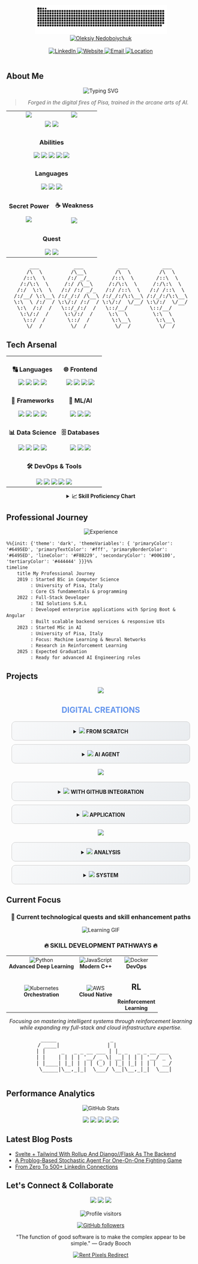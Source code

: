 
<div align="center">
   <img src="https://raw.githubusercontent.com/Platane/snk/output/github-contribution-grid-snake.svg" width="70%">
   <div align="center">
  <a href="https://nedo.im/blog">
    <img src="https://img.shields.io/badge/-%E2%9A%A1%20OLEKSIY%20NEDOBOIYCHUK%20%E2%9A%A1-6495ED?style=for-the-badge&labelColor=1a1a1a&logo=github&logoColor=white" alt="Oleksiy Nedoboiychuk" width="50%"/>
  </a>
  </div>
  <br>
  
 
  
  <div>
    <a href="https://linkedin.com/in/lesi-nedo/">
      <img src="https://img.shields.io/badge/LinkedIn-Connect-blue?style=for-the-badge&logo=linkedin" alt="LinkedIn" />
    </a>
    <a href="http://nedo.im/blog/">
      <img src="https://img.shields.io/badge/Website-Visit-2ea44f?style=for-the-badge&logo=safari" alt="Website" />
    </a>
    <a href="mailto:oleksiy12345@live.it">
      <img src="https://img.shields.io/badge/Email-Contact-D14836?style=for-the-badge&logo=gmail" alt="Email" />
    </a>
    <a href="https://www.google.com/maps/place/Pisa">
      <img src="https://img.shields.io/badge/Location-Pisa,%20Italy-orange?style=for-the-badge&logo=google-maps" alt="Location" />
    </a>
  </div>
  
  <br>
  

</div>

## About Me

<div align="center">
  <img src="https://readme-typing-svg.demolab.com?font=Fira+Code&size=30&duration=3000&pause=1000&color=2F3542&center=true&vCenter=true&width=435&lines=LEVEL+42+TECH+WIZARD;FULL-STACK+DEVELOPER;AI+SPECIALIST;ALGORITHM+ALCHEMIST" alt="Typing SVG" />
  
  > *Forged in the digital fires of Pisa, trained in the arcane arts of AI.*
</div>

<table align="center">
  <tr>
    <td align="center" width="50%">
      <img src="https://img.shields.io/badge/Class-Junior%20Software%20Engineer-6495ED?style=for-the-badge" />
    </td>
    <td align="center" width="50%">
      <img src="https://img.shields.io/badge/Origin-Pisa,%20Italy-6495ED?style=for-the-badge" />
    </td>
  </tr>
  <tr>
    <td align="center" colspan="2">
      <img src="https://img.shields.io/badge/Training-MSc%20Computer%20Science%20(AI%20Focus)%20|%20University%20of%20Pisa-6495ED?style=for-the-badge" />
      <img src="https://img.shields.io/badge/Training-BSc%20Computer%20Science%20|%20University%20of%20Pisa-6495ED?style=for-the-badge" />
    </td>
  </tr>
  <tr>
    <td align="center" colspan="2">
      <h3>Abilities</h3>
      <div>
        <img src="https://img.shields.io/badge/AI%20Whisperer-e8ecf1?style=for-the-badge" />
        <img src="https://img.shields.io/badge/Algorithm%20Tamer-e0e3e8?style=for-the-badge" />
        <img src="https://img.shields.io/badge/Digital%20Reinforcer-d8dbe2?style=for-the-badge" />
        <img src="https://img.shields.io/badge/Stack%20Constructor-d0d4dc?style=for-the-badge" />
        <img src="https://img.shields.io/badge/Puzzle%20Master-c8ccd5?style=for-the-badge" />
      </div>
    </td>
  </tr>
  <tr>
    <td align="center" colspan="2">
      <h3>Languages</h3>
      <div>
        <img src="https://img.shields.io/badge/English-Fluent-4a69bd?style=for-the-badge&logoColor=white" />
        <img src="https://img.shields.io/badge/Italian-Proficient-2ecc71?style=for-the-badge&logoColor=white" />
        <img src="https://img.shields.io/badge/Ukrainian-Native-f1c40f?style=for-the-badge&logoColor=white" />
      </div>
    </td>
  </tr>
  <tr>
    <td align="center">
      <h3>Secret Power</h3>
      <img src="https://img.shields.io/badge/Patience-Legendary-6495ED?style=for-the-badge&logoColor=white" />
    </td>
    <td align="center">
      <h3>☕ Weakness</h3>
      <img src="https://img.shields.io/badge/Critical%20dependency%20on%20caffeine%20infusions-brown?style=for-the-badge&logo=coffeescript&logoColor=white" />
    </td>
  </tr>
  <tr>
    <td align="center" colspan="2">
      <h3>Quest</h3>
      <img src="https://img.shields.io/badge/To%20weave%20elegant%20code,%20conquer%20complex%20challenges,%20and%20continuously%20evolve-6495ED?style=for-the-badge" />
      <img src="https://img.shields.io/badge/Seeking%20epic%20collaborations!-6495ED?style=for-the-badge" />
    </td>
  </tr>
</table>

<div align="center">

<pre align="center">
     ___           ___           ___           ___     
    /\  \         /\__\         /\  \         /\  \    
   /::\  \       /:/ _/_       /::\  \       /::\  \   
  /:/\:\  \     /:/ /\__\     /:/\:\  \     /:/\:\  \  
 /:/  \:\  \   /:/ /:/ _/_   /:/ /::\  \   /:/ /::\  \ 
/:/__/ \:\__\ /:/_/:/ /\__\ /:/_/:/\:\__\ /:/_/:/\:\__\
\:\  \ /:/  / \:\/:/ /:/  / \:\/:/  \/__/ \:\/:/  \/__/
 \:\  /:/  /   \::/_/:/  /   \::/__/       \::/__/     
  \:\/:/  /     \:\/:/  /     \:\  \        \:\  \     
   \::/  /       \::/  /       \:\__\        \:\__\    
    \/__/         \/__/         \/__/         \/__/    
</pre>

</div>

## Tech Arsenal

<table align="center">
  <tr>
    <td align="center">
      <h3>🔠 Languages</h3>
      <div>
        <img src="https://img.shields.io/badge/Python-3776AB?style=for-the-badge&logo=python&logoColor=white" />
        <img src="https://img.shields.io/badge/C++-00599C?style=for-the-badge&logo=cplusplus&logoColor=white" />
        <img src="https://img.shields.io/badge/C-A8B9CC?style=for-the-badge&logo=c&logoColor=white" />
        <img src="https://img.shields.io/badge/LaTeX-008080?style=for-the-badge&logo=latex&logoColor=white" />
      </div>
    </td>
    <td align="center">
      <h3>🌐 Frontend</h3>
      <div>
        <img src="https://img.shields.io/badge/HTML5-E34F26?style=for-the-badge&logo=html5&logoColor=white" />
        <img src="https://img.shields.io/badge/CSS3-1572B6?style=for-the-badge&logo=css3&logoColor=white" />
        <img src="https://img.shields.io/badge/JavaScript-F7DF1E?style=for-the-badge&logo=javascript&logoColor=black" />
        <img src="https://img.shields.io/badge/TypeScript-3178C6?style=for-the-badge&logo=typescript&logoColor=white" />
      </div>
    </td>
  </tr>
  <tr>
    <td align="center">
      <h3>🧩 Frameworks</h3>
      <div>
        <img src="https://img.shields.io/badge/Django-092E20?style=for-the-badge&logo=django&logoColor=white" />
        <img src="https://img.shields.io/badge/Angular-DD0031?style=for-the-badge&logo=angular&logoColor=white" />
        <img src="https://img.shields.io/badge/Svelte-FF3E00?style=for-the-badge&logo=svelte&logoColor=white" />
        <img src="https://img.shields.io/badge/Spring_Boot-6DB33F?style=for-the-badge&logo=spring-boot&logoColor=white" />
      </div>
    </td>
    <td align="center">
      <h3>🧠 ML/AI</h3>
      <div>
        <img src="https://img.shields.io/badge/PyTorch-EE4C2C?style=for-the-badge&logo=pytorch&logoColor=white" />
        <img src="https://img.shields.io/badge/TensorFlow-FF6F00?style=for-the-badge&logo=tensorflow&logoColor=white" />
        <img src="https://img.shields.io/badge/scikit--learn-F7931E?style=for-the-badge&logo=scikit-learn&logoColor=white" />
      </div>
    </td>
  </tr>
  <tr>
    <td align="center">
      <h3>📊 Data Science</h3>
      <div>
        <img src="https://img.shields.io/badge/Pandas-150458?style=for-the-badge&logo=pandas&logoColor=white" />
        <img src="https://img.shields.io/badge/NumPy-013243?style=for-the-badge&logo=numpy&logoColor=white" />
        <img src="https://img.shields.io/badge/Matplotlib-11557c?style=for-the-badge" />
        <img src="https://img.shields.io/badge/Seaborn-3776AB?style=for-the-badge" />
      </div>
    </td>
    <td align="center">
      <h3>🗄️ Databases</h3>
      <div>
        <img src="https://img.shields.io/badge/MySQL-4479A1?style=for-the-badge&logo=mysql&logoColor=white" />
        <img src="https://img.shields.io/badge/PostgreSQL-4169E1?style=for-the-badge&logo=postgresql&logoColor=white" />
        <img src="https://img.shields.io/badge/MongoDB-47A248?style=for-the-badge&logo=mongodb&logoColor=white" />
      </div>
    </td>
  </tr>
  <tr>
    <td align="center" colspan="2">
      <h3>🛠️ DevOps & Tools</h3>
      <div>
        <img src="https://img.shields.io/badge/Git-F05032?style=for-the-badge&logo=git&logoColor=white" />
        <img src="https://img.shields.io/badge/Docker-2496ED?style=for-the-badge&logo=docker&logoColor=white" />
        <img src="https://img.shields.io/badge/Linux-FCC624?style=for-the-badge&logo=linux&logoColor=black" />
        <img src="https://img.shields.io/badge/VS_Code-007ACC?style=for-the-badge&logo=visual-studio-code&logoColor=white" />
        <img src="https://img.shields.io/badge/GitHub-181717?style=for-the-badge&logo=github&logoColor=white" />
      </div>
    </td>
  </tr>
</table>

<div align="center">
  <details>
    <summary><b>📈 Skill Proficiency Chart</b></summary>
    <br>
    <img
    src="https://cr-ss-service.azurewebsites.net/api/ScreenShot?widget=summary&username=lesi-nedo&badges=2&show-avatar=false&style=--header-bg-color:%23000;--border-radius:10px"
    />
  </details>
</div>

## Professional Journey

<div align="center">
  <img src="https://img.shields.io/badge/Experience-Professional%20Growth-blue?style=for-the-badge" alt="Experience"/>
  <br>
</div>

```mermaid
%%{init: {'theme': 'dark', 'themeVariables': { 'primaryColor': '#6495ED', 'primaryTextColor': '#fff', 'primaryBorderColor': '#6495ED', 'lineColor': '#F8B229', 'secondaryColor': '#006100', 'tertiaryColor': '#444444' }}}%%
timeline
    title My Professional Journey
    2019 : Started BSc in Computer Science
         : University of Pisa, Italy
         : Core CS fundamentals & programming
    2022 : Full-Stack Developer
         : TAI Solutions S.R.L
         : Developed enterprise applications with Spring Boot & Angular
         : Built scalable backend services & responsive UIs
    2023 : Started MSc in AI
         : University of Pisa, Italy
         : Focus: Machine Learning & Neural Networks
         : Research in Reinforcement Learning
    2025 : Expected Graduation
         : Ready for advanced AI Engineering roles
```

## Projects

<div align="center">
  <img src="https://raw.githubusercontent.com/andreasbm/readme/master/assets/lines/rainbow.png" width="70%">
  <h2><span style="color: #6495ED;">DIGITAL CREATIONS</span></h2>
</div>

<div align="center">

<!-- Neural Network Project -->
<details style="width: 90%; margin: 10px auto; border: 1px solid #cccccc; border-radius: 10px; padding: 10px; background: linear-gradient(145deg, #f8f9fa, #e9ecef);">
  <summary style="font-weight: bold; cursor: pointer; padding: 5px;">
    <img src="https://img.shields.io/badge/-NEURAL%20NETWORK-313131?style=flat-square"/> FROM SCRATCH
  </summary>
  <hr style="border: 1px solid #6495ED;">
  <p align="center" style="color: #212529;">Designed a flexible Neural Network using only Python and NumPy, implementing forward and backward propagation with Nesterov momentum optimization. Added L1/L2 regularization and grid search for hyperparameter tuning.</p>
  <div align="center">
    <img src="https://img.shields.io/badge/Python-3776AB?style=for-the-badge&logo=python&logoColor=white" />
    <img src="https://img.shields.io/badge/NumPy-013243?style=for-the-badge&logo=numpy&logoColor=white" />
  </div>
</details>

<!-- ProbLog AI Agent Project -->
<details style="width: 90%; margin: 10px auto; border: 1px solid #cccccc; border-radius: 10px; padding: 10px; background: linear-gradient(145deg, #f8f9fa, #e9ecef);">
  <summary style="font-weight: bold; cursor: pointer; padding: 5px;">
    <img src="https://img.shields.io/badge/-PROBLOG%20BASED-313131?style=flat-square"/> AI AGENT
  </summary>
  <hr style="border: 1px solid #DD0031;">
  <p align="center" style="color: #212529;">Developed an AI agent using ProbLog for a 2D fighting game that adapts to opponents through dynamic probability estimation. Outperformed MCTS, MinMax, and Prolog-based agents in simulations.</p>
  <div align="center">
    <img src="https://img.shields.io/badge/ProbLog-AA0000?style=for-the-badge" />
    <img src="https://img.shields.io/badge/Probabilistic_Programming-8A2BE2?style=for-the-badge" />
  </div>
</details>

<div style="margin: 15px;">
  <img src="https://raw.githubusercontent.com/andreasbm/readme/master/assets/lines/fire.png" width="70%">
</div>

<!-- Telegram Bot Project -->
<details style="width: 90%; margin: 10px auto; border: 1px solid #cccccc; border-radius: 10px; padding: 10px; background: linear-gradient(145deg, #f8f9fa, #e9ecef);">
  <summary style="font-weight: bold; cursor: pointer; padding: 5px;">
    <img src="https://img.shields.io/badge/-TELEGRAM%20BOT-313131?style=flat-square"/> WITH GITHUB INTEGRATION
  </summary>
  <hr style="border: 1px solid #0088cc;">
  <p align="center" style="color: #212529;">Created a Telegram bot that integrates with GitHub webhooks to provide repository event notifications and respond to user commands.</p>
  <div align="center">
    <img src="https://img.shields.io/badge/Python-3776AB?style=for-the-badge&logo=python&logoColor=white" />
    <img src="https://img.shields.io/badge/Telegram-2CA5E0?style=for-the-badge&logo=telegram&logoColor=white" />
    <img src="https://img.shields.io/badge/GitHub_API-181717?style=for-the-badge&logo=github&logoColor=white" />
  </div>
</details>

<!-- Personal Web Application Project -->
<details style="width: 90%; margin: 10px auto; border: 1px solid #cccccc; border-radius: 10px; padding: 10px; background: linear-gradient(145deg, #f8f9fa, #e9ecef);">
  <summary style="font-weight: bold; cursor: pointer; padding: 5px;">
    <img src="https://img.shields.io/badge/-PERSONAL%20WEB-313131?style=flat-square"/> APPLICATION
  </summary>
  <hr style="border: 1px solid #FF3E00;">
  <p align="center" style="color: #212529;">Developed a personal website using Svelte and Django with PostgreSQL database integration. Deployed on AWS using Nginx and Apache.</p>
  <div align="center">
    <img src="https://img.shields.io/badge/Svelte-FF3E00?style=for-the-badge&logo=svelte&logoColor=white" />
    <img src="https://img.shields.io/badge/Django-092E20?style=for-the-badge&logo=django&logoColor=white" />
    <img src="https://img.shields.io/badge/PostgreSQL-4169E1?style=for-the-badge&logo=postgresql&logoColor=white" />
    <img src="https://img.shields.io/badge/AWS-232F3E?style=for-the-badge&logo=amazon-aws&logoColor=white" />
  </div>
</details>

<div style="margin: 15px;">
  <img src="https://raw.githubusercontent.com/andreasbm/readme/master/assets/lines/solar.png" width="70%">
</div>

<!-- Professional Cycling Analysis Project -->
<details style="width: 90%; margin: 10px auto; border: 1px solid #cccccc; border-radius: 10px; padding: 10px; background: linear-gradient(145deg, #f8f9fa, #e9ecef);">
  <summary style="font-weight: bold; cursor: pointer; padding: 5px;">
    <img src="https://img.shields.io/badge/-PROFESSIONAL%20CYCLING-313131?style=flat-square"/> ANALYSIS
  </summary>
  <hr style="border: 1px solid #F7931E;">
  <p align="center" style="color: #212529;">Applied data mining techniques including cleaning, imputation, transformation, anomaly detection, and clustering to analyze cycling data and predict rider performance.</p>
  <div align="center">
    <img src="https://img.shields.io/badge/Python-3776AB?style=for-the-badge&logo=python&logoColor=white" />
    <img src="https://img.shields.io/badge/Data_Mining-F7931E?style=for-the-badge" />
    <img src="https://img.shields.io/badge/Machine_Learning-025E8C?style=for-the-badge" />
  </div>
</details>

<!-- File Management System Project -->
<details style="width: 90%; margin: 10px auto; border: 1px solid #cccccc; border-radius: 10px; padding: 10px; background: linear-gradient(145deg, #f8f9fa, #e9ecef);">
  <summary style="font-weight: bold; cursor: pointer; padding: 5px;">
    <img src="https://img.shields.io/badge/-FILE%20MANAGEMENT-313131?style=flat-square"/> SYSTEM
  </summary>
  <hr style="border: 1px solid #A8B9CC;">
  <p align="center" style="color: #212529;">Designed a concurrent file management protocol in C with socket programming to handle multiple clients, supporting file operations with error handling and cache management.</p>
  <div align="center">
    <img src="https://img.shields.io/badge/C-A8B9CC?style=for-the-badge&logo=c&logoColor=white" />
    <img src="https://img.shields.io/badge/Socket_Programming-6C7B8B?style=for-the-badge" />
    <img src="https://img.shields.io/badge/Multi_threading-5C3566?style=for-the-badge" />
  </div>
</details>

</div>

## Current Focus

<div align="center">
  <h3>🚀 Current technological quests and skill enhancement paths</h3>
  
  <img src="https://media.giphy.com/media/v1.Y2lkPTc5MGI3NjExMGR2MmtpMWRiOTFtd2c3eDNkMnN0NnI0NzQxcTBzbWRjdGd3MnRwYiZlcD12MV9pbnRlcm5hbF9naWZfYnlfaWQmY3Q9Zw/xThuWu82QD3pj4wvEQ/giphy.gif" width="350" alt="Learning GIF" />

  <h3>🔥 SKILL DEVELOPMENT PATHWAYS 🔥</h3>

  <table>
    <tr>
      <td align="center">
        <img src="https://techstack-generator.vercel.app/python-icon.svg" width="60" height="60" alt="Python" /><br>
        <b>Advanced Deep Learning</b>
      </td>
      <td align="center">
        <img src="https://techstack-generator.vercel.app/js-icon.svg" width="60" height="60" alt="JavaScript" /><br>
        <b>Modern C++</b>
      </td>
      <td align="center">
        <img src="https://techstack-generator.vercel.app/docker-icon.svg" width="60" height="60" alt="Docker" /><br>
        <b>DevOps</b>
      </td>
    </tr>
    <tr>
      <td align="center">
        <img src="https://techstack-generator.vercel.app/kubernetes-icon.svg" width="60" height="60" alt="Kubernetes" /><br>
        <b>Orchestration</b>
      </td>
      <td align="center">
        <img src="https://techstack-generator.vercel.app/aws-icon.svg" width="60" height="60" alt="AWS" /><br>
        <b>Cloud Native</b>
      </td>
      <td align="center">
        <h2>RL</h2>
        <b>Reinforcement<br>Learning</b>
      </td>
    </tr>
  </table>
  
  <em>Focusing on mastering intelligent systems through reinforcement learning while expanding my full-stack and cloud infrastructure expertise.</em>

  <pre align="center">
    _____                 _                   
   / ____|               | |                  
  | |     _   _ _ __ ___ | |_ _   _ _ __ ___ 
  | |    | | | | '__/ _ \| __| | | | '__/ _ \
  | |____| |_| | | | (_) | |_| |_| | | |  __/
   \_____|\__,_|_|  \___/ \__|\__,_|_|  \___|
  </pre>
</div>

## Performance Analytics

<div align="center">
 
  <p><img src="https://img.shields.io/badge/GitHub-Statistics-orange?style=for-the-badge" alt="GitHub Stats"/></p>
  
  <img height="180em" src="https://github-readme-stats.vercel.app/api?username=lesi-nedo&show_icons=true&theme=tokyonight&include_all_commits=true&count_private=true"/>
  <img height="180em" src="https://github-readme-stats.vercel.app/api/top-langs/?username=lesi-nedo&layout=compact&langs_count=7&theme=tokyonight"/>
  

  <img src="https://raw.githubusercontent.com/andreasbm/readme/master/assets/lines/colored.png" width="70%">
  
  <img src="https://github-readme-activity-graph.vercel.app/graph?username=lesi-nedo&theme=react-dark&hide_border=true" width="70%">
  

  <a href="https://github.com/ryo-ma/github-profile-trophy">
    <img src="https://github-profile-trophy.vercel.app/?username=lesi-nedo&theme=nord&column=7" />
  </a>
</div>


## Latest Blog Posts
<!-- BLOG-POST-LIST:START -->
- [Svelte + Tailwind With Rollup And Django//Flask As The Backend](https://nedo.im/blog/2025/04/14/svelte-tailwind-with-rollup-and-djangoflask-as-the-backend)
- [A Problog-Based Stochastic Agent For One-On-One Fighting Game](https://nedo.im/blog/2025/03/06/a-problog-based-stochastic-agent-for-one-on-one-fighting-game)
- [From Zero To 500+ Linkedin Connections](https://nedo.im/blog/2025/02/12/from-zero-to-500-linkedin-connections)
<!-- BLOG-POST-LIST:END -->

## Let's Connect & Collaborate


<div align="center">
  <a href="https://linkedin.com/in/lesi-nedo/"><img src="https://img.shields.io/badge/LinkedIn-0A66C2?style=for-the-badge&logo=linkedin&logoColor=white&labelColor=0A66C2"></a>
  <a href="http://nedo.im/blog/"><img src="https://img.shields.io/badge/Portfolio-14b8a6?style=for-the-badge&logo=astro&logoColor=white&labelColor=14b8a6"></a>
  <a href="mailto:oleksiy12345@live.it"><img src="https://img.shields.io/badge/Email-ea4335?style=for-the-badge&logo=gmail&logoColor=white&labelColor=ea4335"></a>
</div>

<div align="center">
  <br>
  <img src="https://komarev.com/ghpvc/?username=lesi-nedo&color=6366F1&style=for-the-badge&label=PROFILE+VISITORS" alt="Profile visitors" />
  
  <p>
    <a href="https://github.com/lesi-nedo?tab=followers">
      <img src="https://img.shields.io/github/followers/lesi-nedo?style=for-the-badge&color=6366F1&labelColor=181717&logo=github&label=Follow" alt="GitHub followers" />
    </a>
  </p>
  
  <p>"The function of good software is to make the complex appear to be simple." — Grady Booch</p>
  
  <a href="https://nedo.im/pixels-rent/">
    <img src="https://img.shields.io/badge/Support_My_Work_By_Renting_Pixels-0452cf?style=for-the-badge&labelColor=0452cf" alt="Rent Pixels Redirect" />
  </a>
</div>
